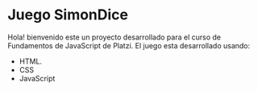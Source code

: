 # Juego SimonDice

Hola! bienvenido este un proyecto desarrollado para el curso de Fundamentos de JavaScript de Platzi. El juego esta desarrollado usando:

- HTML.
- CSS
- JavaScript
